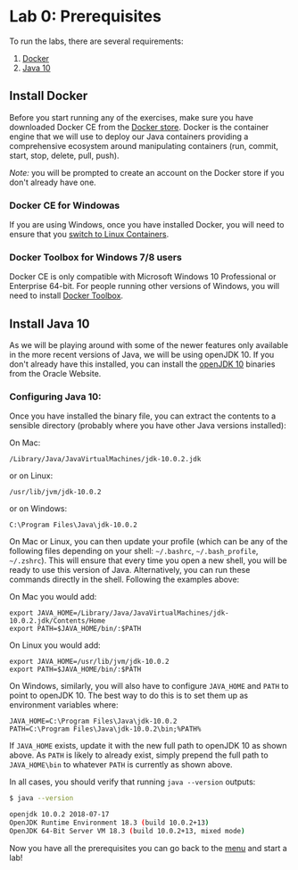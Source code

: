 # Lab 0: Prerequisites

To run the labs, there are several requirements:
1. [Docker](#install-docker)
2. [Java 10](#install-java-10)

## Install Docker

Before you start running any of the exercises, make sure you have downloaded Docker CE from the [Docker store](https://store.docker.com/search?type=edition&offering=community). Docker is the container engine that we will use to deploy our Java containers providing a comprehensive ecosystem around manipulating containers (run, commit, start, stop, delete, pull, push). 

*Note:* you will be prompted to create an account on the Docker store if you don't already have one.

### Docker CE for Windowas

If you are using Windows, once you have installed Docker, you will need to ensure that you [switch to Linux Containers](https://docs.docker.com/docker-for-windows/#switch-between-windows-and-linux-containers).

### Docker Toolbox for Windows 7/8 users

Docker CE is only compatible with Microsoft Windows 10 Professional or Enterprise 64-bit. For people running other versions of Windows, you will need to install [Docker Toolbox](https://docs.docker.com/toolbox/toolbox_install_windows/).

## Install Java 10

As we will be playing around with some of the newer features only available in the more recent versions of Java, we will be using openJDK 10. If you don't already have this installed, you can install the [openJDK 10](http://jdk.java.net/10/) binaries  from the Oracle Website.

### Configuring Java 10:

Once you have installed the binary file, you can extract the contents to a sensible directory (probably where you have other Java versions installed):

On Mac:

```
/Library/Java/JavaVirtualMachines/jdk-10.0.2.jdk
```

or on Linux:

```
/usr/lib/jvm/jdk-10.0.2
```

or on Windows:

```
C:\Program Files\Java\jdk-10.0.2
```

On Mac or Linux, you can then update your profile (which can be any of the following files depending on your shell: `~/.bashrc`, `~/.bash_profile`, `~/.zshrc`). This will ensure that every time you open a new shell, you will be ready to use this version of Java. Alternatively, you can run these commands directly in the shell. Following the examples above:

On Mac you would add:

```
export JAVA_HOME=/Library/Java/JavaVirtualMachines/jdk-10.0.2.jdk/Contents/Home
export PATH=$JAVA_HOME/bin/:$PATH
```

On Linux you would add:

```
export JAVA_HOME=/usr/lib/jvm/jdk-10.0.2
export PATH=$JAVA_HOME/bin/:$PATH
```

On Windows, similarly, you will also have to configure `JAVA_HOME` and `PATH` to point to openJDK 10. The best way to do this is to set them up as environment variables where:

```
JAVA_HOME=C:\Program Files\Java\jdk-10.0.2
PATH=C:\Program Files\Java\jdk-10.0.2\bin;%PATH%
```

If `JAVA_HOME` exists, update it with the new full path to openJDK 10 as shown above. As `PATH` is likely to already exist, simply prepend the full path to `JAVA_HOME\bin` to whatever `PATH` is currently as shown above.

In all cases, you should verify that running `java --version` outputs:

```bash
$ java --version

openjdk 10.0.2 2018-07-17
OpenJDK Runtime Environment 18.3 (build 10.0.2+13)
OpenJDK 64-Bit Server VM 18.3 (build 10.0.2+13, mixed mode)
```

Now you have all the prerequisites you can go back to the [menu](../README.md) and start a lab!
